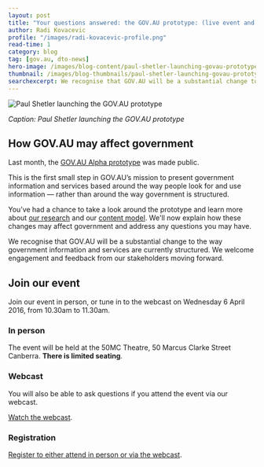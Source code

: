 ```yaml
---
layout: post
title: "Your questions answered: the GOV.AU prototype: (live event and webcast) this Wednesday 6 April"
author: Radi Kovacevic
profile: "/images/radi-kovacevic-profile.png"
read-time: 1
category: blog
tag: [gov.au, dto-news]
hero-image: /images/blog-content/paul-shetler-launching-govau-prototype.jpg
thumbnail: /images/blog-thumbnails/paul-shetler-launching-govau-prototype-thumbnail.jpg
searchexcerpt: We recognise that GOV.AU will be a substantial change to the way government information and services are currently structured and we welcome engagement and feedback from our stakeholders moving forward.
---
```


![ Paul Shetler launching the GOV.AU prototype ](https://www.dto.gov.au/images/blog-content/paul-shetler-launching-govau-prototype.jpg)

*Caption: Paul Shetler launching the GOV.AU prototype*

## How GOV.AU may affect government

Last month, the [GOV.AU Alpha prototype](https://www.gov.au/alpha/) was made public.

This is the first small step in GOV.AU’s mission to present government information and services based around the way people look for and use information &mdash; rather than around the way government is structured.

You’ve had a chance to take a look around the prototype and learn more about [our research](https://www.dto.gov.au/blog/gov-au-is-a-mental-model-for-government/) and our [content model](https://www.dto.gov.au/blog/gov-au-content-model-explained/). We'll now explain how these changes may affect government and address any questions you may have. 

We recognise that GOV.AU will be a substantial change to the way government information and services are currently structured. We welcome engagement and feedback from our stakeholders moving forward.

## Join our event 
Join our event in person, or tune in to the webcast on Wednesday 6 April 2016, from 10.30am to 11.30am. 

### In person

The event will be held at the 50MC Theatre, 50 Marcus Clarke Street Canberra. **There is limited seating**.

### Webcast

You will also be able to ask questions if you attend the event via our webcast.

[Watch the webcast](http://livestream.ssc.gov.au/dto/6april2016/). 

### Registration

[Register to either attend in person or via the webcast](http://www.eventbrite.com/e/the-govau-prototype-your-questions-answered-live-event-and-webcast-tickets-24247960302?aff=Blogpost).
